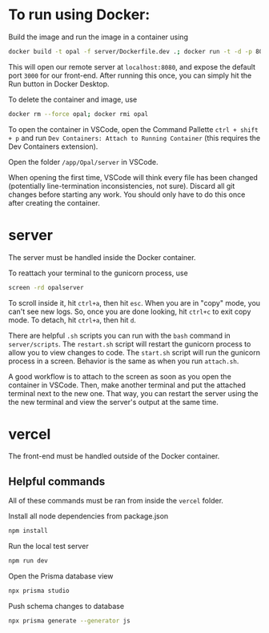 # To run using Docker:

Build the image and run the image in a container using
```bash
docker build -t opal -f server/Dockerfile.dev .; docker run -t -d -p 8080:8080 -p 3000:3000 --name opal opal
```
This will open our remote server at `localhost:8080`, and expose the default port `3000` for our front-end. After running this once, you can simply hit the Run button in Docker Desktop.

To delete the container and image, use
```bash
docker rm --force opal; docker rmi opal
```

To open the container in VSCode, open the Command Pallette `ctrl + shift + p` and run `Dev Containers: Attach to Running Container` (this requires the Dev Containers extension).

Open the folder `/app/Opal/server` in VSCode.

When opening the first time, VSCode will think every file has been changed (potentially line-termination inconsistencies, not sure). Discard all git changes before starting any work. You should only have to do this once after creating the container.

# server
The server must be handled inside the Docker container.

To reattach your terminal to the gunicorn process, use
```bash
screen -rd opalserver
```
To scroll inside it, hit `ctrl+a`, then hit `esc`. When you are in "copy" mode, you can't see new logs. So, once you are done looking, hit `ctrl+c` to exit copy mode. To detach, hit `ctrl+a`, then hit `d`.

There are helpful `.sh` scripts you can run with the `bash` command in `server/scripts`.
The `restart.sh` script will restart the gunicorn process to allow you to view changes to code.
The `start.sh` script will run the gunicorn process in a screen. Behavior is the same as when you run `attach.sh`.

A good workflow is to attach to the screen as soon as you open the container in VSCode. Then, make another terminal and put the attached terminal next to the new one. That way, you can restart the server using the the new terminal and view the server's output at the same time.

# vercel
The front-end must be handled outside of the Docker container.

## Helpful commands
All of these commands must be ran from inside the `vercel` folder.

Install all node dependencies from package.json
```bash
npm install
```
Run the local test server
```bash
npm run dev
```
Open the Prisma database view
```bash
npx prisma studio
```
Push schema changes to database
```bash
npx prisma generate --generator js
```